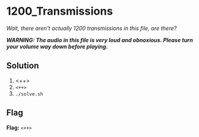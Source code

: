 # 1200_Transmissions
*Wait, there aren't actually 1200 transmissions in this file, are there?*

***WARNING: The audio in this file is very loud and obnoxious. Please turn your volume way down before playing.***

## Solution
1. <++>
2. `<++>`
3. `./solve.sh`


## Flag
**Flag:** `<++>`
